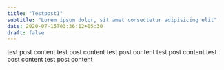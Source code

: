 ```yaml
---
title: "Testpost1"
subtitle: "Lorem ipsum dolor, sit amet consectetur adipisicing elit"
date: 2020-07-15T03:36:12+05:30
draft: false
---
```


test post content test post content test post content test post content test post content test post content
